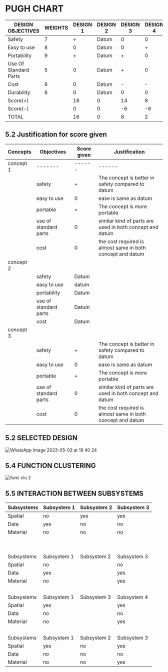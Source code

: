 # PUGH CHART

|DESIGN OBJECTIVES | WEIGHTS | DESIGN 1| DESIGN 2 |DESIGN 3| DESIGN 4|
|----------------|------------|------------|------------|-------------|------------|
Safety | 7 | + | Datum | 0 | 0
Easy to use | 8 | 0 | Datum| 0 | +
Portability | 9 | + | Datum | + | 0
Use Of Standard Parts | 5 | 0 | Datum | + | 0
Cost | 6 | 0 | Datum | - | -
Durability | 6 | 0 |Datum | 0 | 0
Score(+) |   | 16 | 0 | 14 | 8
Score(-) |   | 0 | 0 | -6 | -6
TOTAL |   | 16 | 0 | 8 | 2|


## 5.2 Justification for score given
|Concepts| Objectives| Score given| Justification|
|--------|-----------|------------|--------------|
|concept 1| -------|------ |------ |
|         |safety|+|The concept is better in safety compared to datum|
|          |easy to use|0|ease is same as datum|
|          |portable|+|The concept is more portable|
|         |use of standard parts|0|similar kind of parts are used in both concept and datum |
|         |cost|0|the cost required is almost same in both concept and datum |
concept 2| | | |
|         |safety|Datum||
|          |easy to use|datum||
|          |portability|Datum||
|         |use of standard parts|Datum||
|         |cost|Datum||
|concept 3| | | |
|         |safety|+|The concept is better in safety compared to datum|
|          |easy to use|0|ease is same as datum|
|          |portable|+|The concept is more portable|
|         |use of standard parts|0|similar kind of parts are used in both concept and datum |
|         |cost|0|the cost required is almost same in both concept and datum |



## 5.2 SELECTED DESIGN
![WhatsApp Image 2023-05-03 at 19 40 24](https://user-images.githubusercontent.com/130656643/236137199-d402e371-883a-45ee-8869-1a5242978a37.jpg)


## 5.4 FUNCTION CLUSTERING

![func clu 2](https://user-images.githubusercontent.com/130683739/235972691-b6868c2c-c77c-4e00-9bf7-4acf99113cfe.png)


## 5.5 INTERACTION BETWEEN SUBSYSTEMS


Subsystems | Subsystem 1| Subsystem 2 | Subsystem 3
-- | -- | -- | --
Spatial | no | yes | yes
Data | yes | no | no
Material | no | no | no
  |   |   |  
  |   |   |  
Subsystems | Subsystem 1 | Subsystem 2 | Subsystem 3
Spatial | no |   | no
Data | yes |   | yes
Material | no |   | yes
  |   |   |  
Subsystems | Subsystem 1 | Subsystem 3 | Subsystem 4
Spatial | yes |   | yes
Data | no |   | no
Material | no |   | yes
  |   |   |  
Subsystems| Subsystem 1 | Subsystem 2 | Subsystem 3
Spatial | yes | no | yes
Data | no | no | no
Material | no | no | yes



